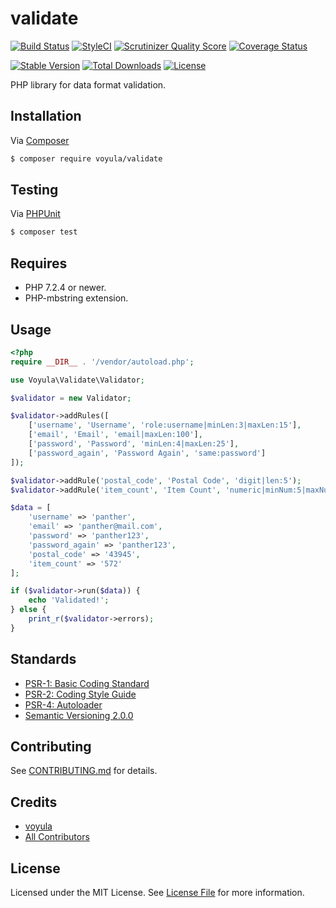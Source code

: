 # validate

[![Build Status][ico-travis]][link-travis]
[![StyleCI][ico-styleci]][link-styleci]
[![Scrutinizer Quality Score][ico-scrutinizer]][link-scrutinizer]
[![Coverage Status][ico-coverage]][link-coverage]

[![Stable Version][ico-version]][link-version]
[![Total Downloads][ico-downloads]][link-downloads]
[![License][ico-license]][link-license]

PHP library for data format validation.

## Installation

Via [Composer](https://getcomposer.org/)

```bash
$ composer require voyula/validate
```

## Testing

Via [PHPUnit](https://phpunit.de/)

```bash
$ composer test
```

## Requires

- PHP 7.2.4 or newer.
- PHP-mbstring extension.

## Usage

```php
<?php
require __DIR__ . '/vendor/autoload.php';

use Voyula\Validate\Validator;

$validator = new Validator;

$validator->addRules([
    ['username', 'Username', 'role:username|minLen:3|maxLen:15'],
    ['email', 'Email', 'email|maxLen:100'],
    ['password', 'Password', 'minLen:4|maxLen:25'],
    ['password_again', 'Password Again', 'same:password']
]);

$validator->addRule('postal_code', 'Postal Code', 'digit|len:5');
$validator->addRule('item_count', 'Item Count', 'numeric|minNum:5|maxNum:1000');

$data = [
    'username' => 'panther',
    'email' => 'panther@mail.com',
    'password' => 'panther123',
    'password_again' => 'panther123',
    'postal_code' => '43945',
    'item_count' => '572'
];

if ($validator->run($data)) {
    echo 'Validated!';
} else {
    print_r($validator->errors);
}

```

## Standards

- [PSR-1: Basic Coding Standard](https://www.php-fig.org/psr/psr-1/)
- [PSR-2: Coding Style Guide](https://www.php-fig.org/psr/psr-2/)
- [PSR-4: Autoloader](https://www.php-fig.org/psr/psr-4/)
- [Semantic Versioning 2.0.0](https://semver.org/)

## Contributing

See [CONTRIBUTING.md](CONTRIBUTING.md) for details.

## Credits

- [voyula](https://github.com/voyula)
- [All Contributors](../../contributors)

## License

Licensed under the MIT License. See [License File](LICENSE.md) for more information.

[ico-travis]: https://img.shields.io/travis/voyula/validate/master.svg?longCache=true&style=flat-square
[ico-styleci]: https://github.styleci.io/repos/142753977/shield?branch=master
[ico-coverage]: https://img.shields.io/scrutinizer/coverage/g/voyula/validate.svg?longCache=true&style=flat-square
[ico-scrutinizer]: https://img.shields.io/scrutinizer/g/voyula/validate.svg?longCache=true&style=flat-square

[ico-version]: https://img.shields.io/packagist/v/voyula/validate.svg?longCache=true&style=flat-square?longCache=true&style=flat-square
[ico-downloads]: https://img.shields.io/packagist/dt/voyula/validate.svg?longCache=true&style=flat-square
[ico-license]: https://img.shields.io/packagist/l/voyula/validate.svg?longCache=true&style=flat-square


[link-travis]: https://travis-ci.org/voyula/validate
[link-styleci]: https://github.styleci.io/repos/142753977
[link-coverage]: https://scrutinizer-ci.com/g/voyula/validate
[link-scrutinizer]: https://scrutinizer-ci.com/g/voyula/validate

[link-version]: https://packagist.org/packages/voyula/validate
[link-downloads]: https://packagist.org/packages/voyula/validate
[link-license]: LICENSE.md
